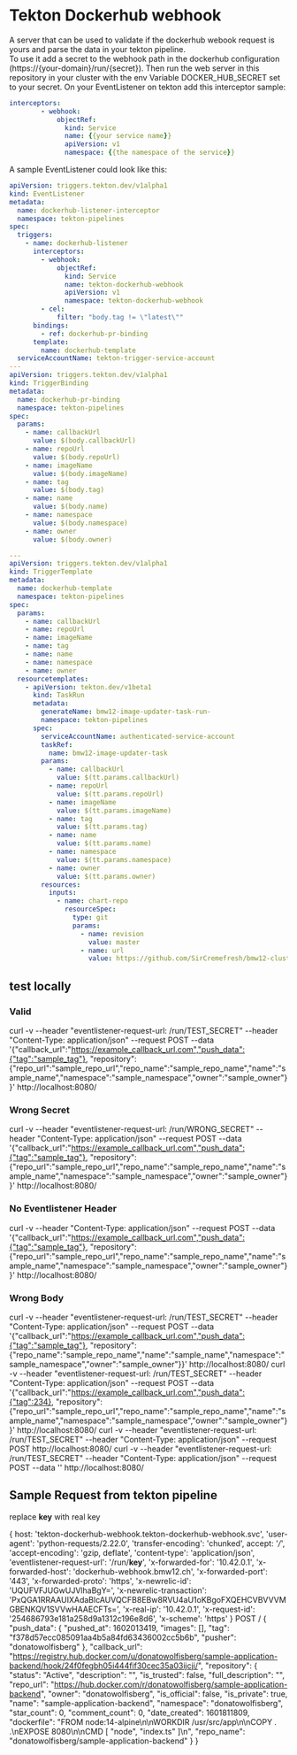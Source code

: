 # Tekton Dockerhub webhook
A server that can be used to validate if the dockerhub webook request is yours and parse the data in your tekton pipeline.  
To use it add a secret to the webhook path in the dockerhub configuration (https://{your-domain}/run/{secret}). Then run the web server in this repository in your cluster with the env Variable DOCKER_HUB_SECRET set to your secret.
On your EventListener on tekton add this interceptor sample: 
```yaml
interceptors:
        - webhook:
            objectRef:
              kind: Service
              name: {{your service name}}
              apiVersion: v1
              namespace: {{the namespace of the service}}
```

A sample EventListener could look like this:
```yaml
apiVersion: triggers.tekton.dev/v1alpha1
kind: EventListener
metadata:
  name: dockerhub-listener-interceptor
  namespace: tekton-pipelines
spec:
  triggers:
    - name: dockerhub-listener
      interceptors:
        - webhook:
            objectRef:
              kind: Service
              name: tekton-dockerhub-webhook
              apiVersion: v1
              namespace: tekton-dockerhub-webhook
        - cel:
            filter: "body.tag != \"latest\""
      bindings:
        - ref: dockerhub-pr-binding
      template:
        name: dockerhub-template
  serviceAccountName: tekton-trigger-service-account
---
apiVersion: triggers.tekton.dev/v1alpha1
kind: TriggerBinding
metadata:
  name: dockerhub-pr-binding
  namespace: tekton-pipelines
spec:
  params:
    - name: callbackUrl
      value: $(body.callbackUrl)
    - name: repoUrl
      value: $(body.repoUrl)
    - name: imageName
      value: $(body.imageName)
    - name: tag
      value: $(body.tag)
    - name: name
      value: $(body.name)
    - name: namespace
      value: $(body.namespace)
    - name: owner
      value: $(body.owner)

---
apiVersion: triggers.tekton.dev/v1alpha1
kind: TriggerTemplate
metadata:
  name: dockerhub-template
  namespace: tekton-pipelines
spec:
  params:
    - name: callbackUrl
    - name: repoUrl
    - name: imageName
    - name: tag
    - name: name
    - name: namespace
    - name: owner
  resourcetemplates:
    - apiVersion: tekton.dev/v1beta1
      kind: TaskRun
      metadata:
        generateName: bmw12-image-updater-task-run-
        namespace: tekton-pipelines
      spec:
        serviceAccountName: authenticated-service-account
        taskRef:
          name: bmw12-image-updater-task
        params:
          - name: callbackUrl
            value: $(tt.params.callbackUrl)
          - name: repoUrl
            value: $(tt.params.repoUrl)
          - name: imageName
            value: $(tt.params.imageName)
          - name: tag
            value: $(tt.params.tag)
          - name: name
            value: $(tt.params.name)
          - name: namespace
            value: $(tt.params.namespace)
          - name: owner
            value: $(tt.params.owner)
        resources:
          inputs:
            - name: chart-repo
              resourceSpec:
                type: git
                params:
                  - name: revision
                    value: master
                  - name: url
                    value: https://github.com/SirCremefresh/bmw12-cluster.git
```

## test locally
### Valid
curl -v --header "eventlistener-request-url: /run/TEST_SECRET"  --header "Content-Type: application/json" --request POST --data '{"callback_url":"https://example_callback_url.com","push_data":{"tag":"sample_tag"}, "repository": {"repo_url":"sample_repo_url","repo_name":"sample_repo_name","name":"sample_name","namespace":"sample_namespace","owner":"sample_owner"}}' http://localhost:8080/

### Wrong Secret
curl -v --header "eventlistener-request-url: /run/WRONG_SECRET"  --header "Content-Type: application/json" --request POST --data '{"callback_url":"https://example_callback_url.com","push_data":{"tag":"sample_tag"}, "repository": {"repo_url":"sample_repo_url","repo_name":"sample_repo_name","name":"sample_name","namespace":"sample_namespace","owner":"sample_owner"}}' http://localhost:8080/

### No Eventlistener Header
curl -v --header "Content-Type: application/json" --request POST --data '{"callback_url":"https://example_callback_url.com","push_data":{"tag":"sample_tag"}, "repository": {"repo_url":"sample_repo_url","repo_name":"sample_repo_name","name":"sample_name","namespace":"sample_namespace","owner":"sample_owner"}}' http://localhost:8080/

### Wrong Body
curl -v --header "eventlistener-request-url: /run/TEST_SECRET"  --header "Content-Type: application/json" --request POST --data '{"callback_url":"https://example_callback_url.com","push_data":{"tag":"sample_tag"}, "repository": {"repo_name":"sample_repo_name","name":"sample_name","namespace":"sample_namespace","owner":"sample_owner"}}' http://localhost:8080/
curl -v --header "eventlistener-request-url: /run/TEST_SECRET"  --header "Content-Type: application/json" --request POST --data '{"callback_url":"https://example_callback_url.com","push_data":{"tag":234}, "repository": {"repo_url":"sample_repo_url","repo_name":"sample_repo_name","name":"sample_name","namespace":"sample_namespace","owner":"sample_owner"}}' http://localhost:8080/
curl -v --header "eventlistener-request-url: /run/TEST_SECRET"  --header "Content-Type: application/json" --request POST http://localhost:8080/
curl -v --header "eventlistener-request-url: /run/TEST_SECRET"  --header "Content-Type: application/json" --request POST --data '' http://localhost:8080/



## Sample Request from tekton pipeline
replace __key__ with real key  

{
  host: 'tekton-dockerhub-webhook.tekton-dockerhub-webhook.svc',
  'user-agent': 'python-requests/2.22.0',
  'transfer-encoding': 'chunked',
  accept: '*/*',
  'accept-encoding': 'gzip, deflate',
  'content-type': 'application/json',
  'eventlistener-request-url': '/run/__key__',
  'x-forwarded-for': '10.42.0.1',
  'x-forwarded-host': 'dockerhub-webhook.bmw12.ch',
  'x-forwarded-port': '443',
  'x-forwarded-proto': 'https',
  'x-newrelic-id': 'UQUFVFJUGwUJVlhaBgY=',
  'x-newrelic-transaction': 'PxQGA1RRAAUIXAdaBlcAUVQCFB8EBw8RVU4aU1oKBgoFXQEHCVBVVVMGBENKQV1SVVwHAAECFTs=',
  'x-real-ip': '10.42.0.1',
  'x-request-id': '254686793e181a258d9a1312c196e8d6',
  'x-scheme': 'https'
}
POST
/
{
"push_data": {
    "pushed_at": 1602013419, 
    "images": [], 
    "tag": "f378d57ecc085091aa4b5a84fd63436002cc5b6b", 
    "pusher": "donatowolfisberg"
}, 
"callback_url": "https://registry.hub.docker.com/u/donatowolfisberg/sample-application-backend/hook/24f0fegbh05i444fif30cec35a03ijcji/", 
"repository": {
    "status": "Active", 
    "description": "", 
    "is_trusted": false, 
    "full_description": "", 
    "repo_url": "https://hub.docker.com/r/donatowolfisberg/sample-application-backend", 
    "owner": "donatowolfisberg", 
    "is_official": false, 
    "is_private": true, 
    "name": "sample-application-backend", 
    "namespace": "donatowolfisberg", 
    "star_count": 0, 
    "comment_count": 0, 
    "date_created": 1601811809, 
    "dockerfile": "FROM node:14-alpine\n\nWORKDIR /usr/src/app\n\nCOPY . .\nEXPOSE 8080\n\nCMD [ \"node\", \"index.ts\" ]\n", 
    "repo_name": "donatowolfisberg/sample-application-backend"
}
}
